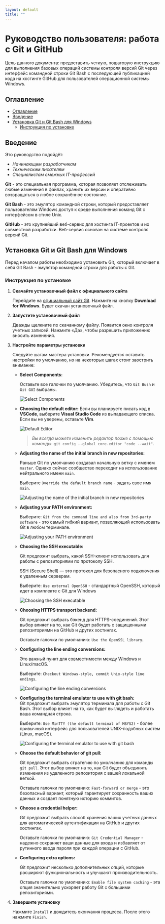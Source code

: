 ```yaml
---
layout: default
title: ""
---
```

<link rel="stylesheet" href="css/style.css">

# Руководство пользователя: работа с Git и GitHub

Цель данного документа: предоставить четкую, пошаговую инструкцию для выполнения базовых операций системы контроля версий Git через интерфейс командной строки Git Bash с последующей публикацией кода на хостинге GitHub для пользователей операционной системы Windows.

## Оглавление

- [Оглавление](#оглавление)
- [Введение](#введение)
- [Установка Git и Git Bash для Windows](#установка-git-и-git-bash-для-windows)
  - [Инструкция по установке](#инструкция-по-установке)

## Введение

Это руководство подойдёт:

* *Начинающим разработчикам*
* *Техническим писателям*
* *Специалистам смежных IT-профессий*

**Git** - это специальная программа, которая позволяет отслеживать любые изменения в файлах, хранить их версии и оперативно возвращаться в любое сохранённое состояние.

**Git Bash** - это эмулятор командной строки, который предоставляет пользователям Windows доступ к среде выполнения команд Git  с интерфейсом в стиле Unix.

**GitHub** - это крупнейший веб-сервис для хостинга IT-проектов и их совместной разработки. Веб-сервис основан на системе контроля версий Git.

## Установка Git и Git Bash для Windows

Перед началом работы необходимо установить Git, который включает в себя Git Bash - эмулятор командной строки для работы с Git.

### Инструкция по установке

1. **Скачайте установочный файл с официального сайта**
   
    Перейдите на [официальный сайт Git](https://git-scm.com/). Нажмите на кнопку **Download for Windows**. Будет скачан установочный файл.

2. **Запустите установочный файл**
   
   Дважды щелкните по скачанному файлу. Появится окно контроля учетных записей. Нажмите «Да», чтобы разрешить приложению вносить изменения.

3. **Настройте параметры установки**

    Следуйте шагам мастера установки. Рекомендуется оставить настройки по умолчанию, но на некоторых шагах стоит заострить внимание:
    * **Select Components:**
     
      Оставьте все галочки по умолчанию. Убедитесь, что `Git Bush` и `Git GUI` выбраны.
  
      ![Select Components](img/SelectComponents.jpg)

    * **Choosing the default editor:**
      Если вы планируете писать код в **VSCode**, выберите **Visual Studio Code** из выпадающего списка. Если вы не уверены, оставьте **Vim**.
  
      ![Default Editor](img/DefaultEditor.jpg)

      > *Вы всегда можете изменить редактор позже с помощью команды*:
      `git config --global core.editor "code --wait"`.


    * **Adjusting the name of the initial branch in new repositories:** 
     
      Раньше Git по умолчанию создавал начальную ветку с именем `master`. Однако сейчас сообщество переходит на использование нейтрального имени `main`.
     
      Выберите `Override the default branch name` - задать свое имя `main`.

      ![Adjusting the name of the initial branch in new repositories](img/NameBranch.jpg)

    * **Adjusting your PATH environment:** 
     
      Выберите: `Git from the command line and also from 3rd-party software` - это самый гибкий вариант, позволяющий использовать Git в любом терминале.
  
      ![Adjusting your PATH environment](img/AdjustingEnvironme.jpg)

    * **Choosing the SSH executable:** 
     
      Git предложит выбрать, какой SSH-клиент использовать для работы с репозиториями по протоколу SSH. 
     
      SSH (Secure Shell) — это протокол для безопасного подключения к удаленным серверам.
     
       Выберите: `Use external OpenSSH` - стандартный OpenSSH, который идет в комплекте с Git для Windows
  
      ![Choosing the SSH executable](img/ssh.jpg)

    * **Choosing HTTPS transport backend:** 
      
      Git предложит выбрать бэкенд для HTTPS-соединений. Этот выбор влияет на то, как Git будет работать с защищенными репозиториями на GitHub и других хостингах.

      Оставьте галочки по умолчанию: `Use the OpenSSL library`.
    * **Configuring the line ending conversions:**
     
      Это важный пункт для совместимости между Windows и Linux/macOS. 
      
      Выберите: `Checkout Windows-style, commit Unix-style line endings`.

      ![Configuring the line ending conversions](img/Configuring.jpg)

    * **Configuring the terminal emulator to use with git bash:**</br>Git предложит выбрать эмулятор терминала для работы с Git Bash. Этот выбор влияет на то, как будет выглядеть и работать ваша командная строка.
     
      Выберите: `Use MinTTY (the default terminal of MSYS2)` - более привычный интерфейс для пользователей UNIX-подобных систем (Linux, macOS).
  
      ![Configuring the terminal emulator to use with git bash](img/ConfiguringEmulator.jpg)

    * **Choose the default behavior of git pull:**
    
      Git предложит выбрать стратегию по умолчанию для команды `git pull`. Этот выбор влияет на то, как Git будет объединять изменения из удаленного репозитория с вашей локальной веткой.
     
      Оставьте галочки по умолчанию: `Fast-forward or merge` - это безопасный вариант, который гарантирует сохранность ваших данных и создает понятную историю коммитов.
    * **Choose a credential helper:** 
     
      Git предложит выбрать способ хранения ваших учетных данных для автоматической аутентификации на GitHub и других хостингах.

      Оставьте галочки по умолчанию: `Git Credential Manager` - надежно сохраняет ваши данные для входа и избавляет от рутинного ввода пароля при каждой операции с GitHub. 

    * **Configuring extra options:**
  
      Git предложит несколько дополнительных опций, которые расширяют функциональность и улучшают производительность.
      
      Оставьте галочки по умолчанию: `Enable file system caching` - эта опция значительно ускоряет работу Git с большими репозиториями.

4. **Завершите установку**

   Нажмите `Install` и дождитесь окончания процесса. После этого нажмите `Finish`.
  